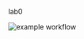 lab0


![example workflow](https://github.com/AdrianSucahyo/Lab0/actions/workflows/main.yml/badge.svg)
